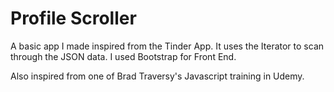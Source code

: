 # Profile Scroller

A basic app I made inspired from the Tinder App.
It uses the Iterator to scan through the JSON data. 
I used Bootstrap for Front End.

Also inspired from one of Brad Traversy's Javascript training in Udemy.